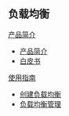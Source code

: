 ## 负载均衡

[产品简介]()
   
  * [产品简介](容器服务/负载均衡/产品简介/负载均衡产品简介.md)
  * [白皮书](容器服务/负载均衡/产品简介/负载均衡白皮书.md)  

[使用指南]()

  * [创建负载均衡](容器服务/负载均衡/使用指南/创建负载均衡.md)
  * [负载均衡管理](容器服务/负载均衡/使用指南/负载均衡管理.md)